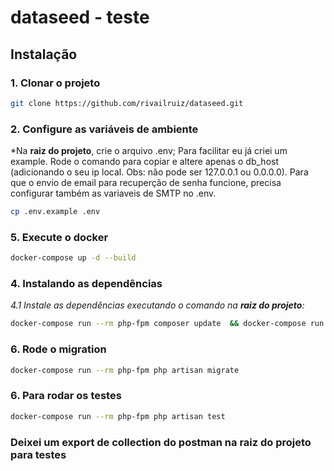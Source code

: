 
# dataseed - teste

## Instalação 

### 1. Clonar o projeto


```bash
git clone https://github.com/rivailruiz/dataseed.git
```

### 2. Configure as variáveis de ambiente
*Na **raiz do projeto**, crie o arquivo .env; Para facilitar eu já criei um example. Rode o comando para copiar e altere apenas o db_host (adicionando o seu ip local. Obs: não pode ser 127.0.0.1 ou 0.0.0.0). Para que o envio de email para recuperção de senha funcione, precisa configurar também as variaveis de SMTP no .env.

```bash
cp .env.example .env
```

### 5. Execute o docker

```bash
docker-compose up -d --build
```


### 4. Instalando as dependências
*4.1 Instale as dependências executando o comando na **raiz do projeto**:*
```bash
docker-compose run --rm php-fpm composer update  && docker-compose run --rm php-fpm composer install    
```


### 6. Rode o migration

```bash
docker-compose run --rm php-fpm php artisan migrate
```

### 6. Para rodar os testes

```bash
docker-compose run --rm php-fpm php artisan test
```

### Deixei um export de collection do postman na raiz do projeto para testes



